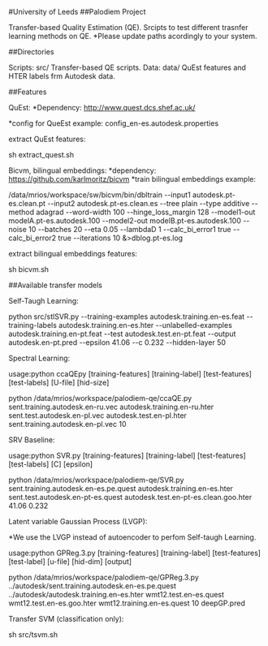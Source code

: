 #University of Leeds
##Palodiem Project

Transfer-based Quality Estimation (QE).
Srcipts to test different trasnfer learning methods on QE.
*Please update paths acordingly to your system.

##Directories

Scripts: src/ Transfer-based QE scripts.
Data: data/ QuEst features and HTER labels frm Autodesk data.


##Features

QuEst:
*Dependency: http://www.quest.dcs.shef.ac.uk/

*config for QueEst example: config_en-es.autodesk.properties

extract QuEst features:

sh extract_quest.sh 

Bicvm, bilingual embeddings:
*dependency: https://github.com/karlmoritz/bicvm
*train bilingual embeddings example:

/data/mrios/workspace/sw/bicvm/bin/dbltrain --input1 autodesk.pt-es.clean.pt --input2 autodesk.pt-es.clean.es --tree plain --type additive --method adagrad --word-width 100 --hinge_loss_margin 128 --model1-out modelA.pt-es.autodesk.100 --model2-out modelB.pt-es.autodesk.100 --noise 10 --batches 20 --eta 0.05 --lambdaD 1 --calc_bi_error1 true --calc_bi_error2 true --iterations 10 &>dblog.pt-es.log

extract bilingual embeddings features:

sh bicvm.sh

##Available transfer models

Self-Taugh Learning:

python src/stlSVR.py 
  --training-examples autodesk.training.en-es.feat 
  --training-labels autodesk.training.en-es.hter 
  --unlabelled-examples autodesk.training.en-pt.feat 
  --test autodesk.test.en-pt.feat 
  --output autodesk.en-pt.pred 
  --epsilon 41.06 
  --c 0.232 
  --hidden-layer 50

Spectral Learning:

usage:python ccaQEpy [training-features] [training-label] [test-features] [test-labels] [U-file] [hid-size]

python /data/mrios/workspace/palodiem-qe/ccaQE.py sent.training.autodesk.en-ru.vec autodesk.training.en-ru.hter sent.test.autodesk.en-pl.vec autodesk.test.en-pl.hter sent.training.autodesk.en-pl.vec 10



SRV Baseline:

usage:python SVR.py [training-features] [training-label] [test-features] [test-labels] [C] [epsilon]

python /data/mrios/workspace/palodiem-qe/SVR.py sent.training.autodesk.en-es.pe.quest autodesk.training.en-es.hter sent.test.autodesk.en-pt-es.quest autodesk.test.en-pt-es.clean.goo.hter 41.06 0.232

Latent variable Gaussian Process (LVGP):

*We use the LVGP instead of autoencoder to perfom Self-taugh Learning.

usage:python GPReg.3.py [training-features] [training-label] [test-features] [test-label] [u-file] [hid-dim] [output]

python /data/mrios/workspace/palodiem-qe/GPReg.3.py ../autodesk/sent.training.autodesk.en-es.pe.quest ../autodesk/autodesk.training.en-es.hter wmt12.test.en-es.quest wmt12.test.en-es.goo.hter wmt12.training.en-es.quest 10 deepGP.pred


Transfer SVM (classification only):

sh src/tsvm.sh
